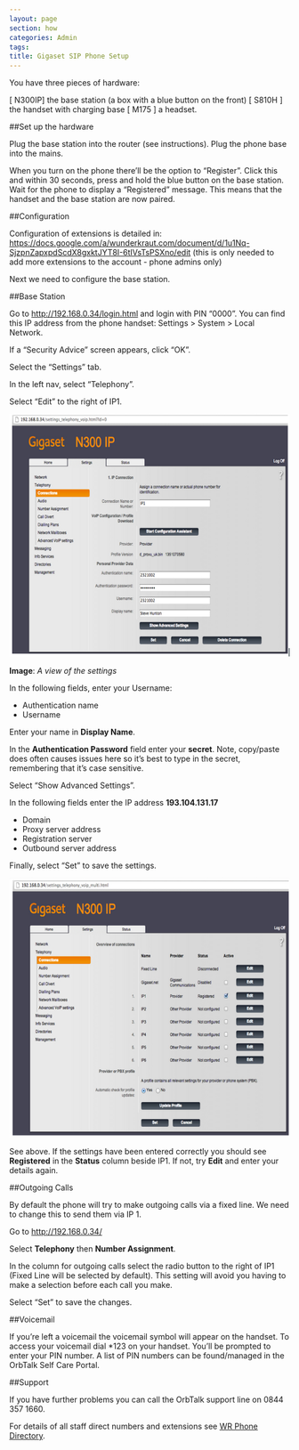 ```yaml
---
layout: page
section: how
categories: Admin
tags:
title: Gigaset SIP Phone Setup
---
```


You have three pieces of hardware:

[ N300IP] the base station (a box with a blue button on the front)
[ S810H ] the handset with charging base
[ M175 ] a headset.

##Set up the hardware

Plug the base station into the router (see instructions).
Plug the phone base into the mains.

When you turn on the phone there’ll be the option to “Register”. Click this and within 30 seconds, press and hold the blue button on the base station. Wait for the phone to display a “Registered” message. This means that the handset and the base station are now paired.

##Configuration

Configuration of extensions is detailed in:
<https://docs.google.com/a/wunderkraut.com/document/d/1u1Nq-SjzpnZapxpdScdX8gxktJYT8I-6tIVsTsPSXno/edit>
(this is only needed to add more extensions to the account - phone admins only)

Next we need to configure the base station.

##Base Station

Go to <http://192.168.0.34/login.html> and login with PIN “0000”. You can find this IP address from the phone handset: Settings > System > Local Network.

If a “Security Advice” screen appears, click “OK”.

Select the “Settings” tab.

In the left nav, select “Telephony”.

Select “Edit” to the right of IP1.

![image](/public/images/sip-screen-1.jpg)

**Image**: <i>A view of the settings</i>

In the following fields, enter your Username:

<ul>
	<li>Authentication name
	<li>Username
</ul>

Enter your name in **Display Name**.

In the **Authentication Password** field enter your **secret**. Note, copy/paste does often causes issues here so it’s best to type in the secret, remembering that it’s case sensitive.

Select “Show Advanced Settings”.

In the following fields enter the IP address **193.104.131.17**
<ul>
	<li>Domain
	<li>Proxy server address
	<li>Registration server
	<li>Outbound server address
</ul>

Finally, select “Set” to save the settings.

![image](/public/images/sip-screen-2.jpg)

See above. If the settings have been entered correctly you should see **Registered** in the **Status** column beside IP1. If not, try **Edit** and enter your details again.

##Outgoing Calls

By default the phone will try to make outgoing calls via a fixed line. We need to change this to send them via IP 1.

Go to <http://192.168.0.34/>

Select **Telephony** then **Number Assignment**.

In the column for outgoing calls select the radio button to the right of IP1 (Fixed Line will be selected by default). This setting will avoid you having to make a selection before each call you make.

Select “Set” to save the changes.

##Voicemail

If you’re left a voicemail the voicemail symbol will appear on the handset. To access your voicemail dial *123 on your handset. You’ll be prompted to enter your PIN number. A list of PIN numbers can be found/managed in the OrbTalk Self Care Portal.

##Support

If you have further problems you can call the OrbTalk support line on 0844 357 1660.

For details of all staff direct numbers and extensions see <a href="who/wr-phone-directory">WR Phone Directory</a>.